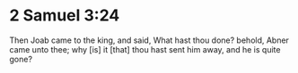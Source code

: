 # 2 Samuel 3:24

Then Joab came to the king, and said, What hast thou done? behold, Abner came unto thee; why [is] it [that] thou hast sent him away, and he is quite gone?